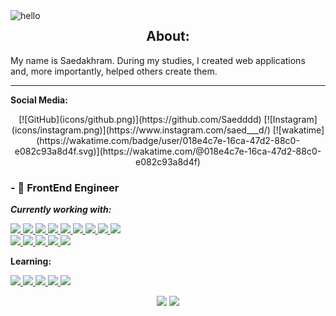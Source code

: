 
<img src="https://user-images.githubusercontent.com/1612112/213943678-c34cb1a9-94f9-4be0-86dd-8e2227fa4b8c.gif" alt="hello" align="left">

<div align="center">
  <h2>About:</h2>
</div>
My name is Saedakhram. During my studies, I created web applications and, more importantly, helped others create them.

---

**Social Media:**

<div align="center">
  [![GitHub](icons/github.png)](https://github.com/Saedddd)
  [![Instagram](icons/instagram.png)](https://www.instagram.com/saed___d/)
  [![wakatime](https://wakatime.com/badge/user/018e4c7e-16ca-47d2-88c0-e082c93a8d4f.svg)](https://wakatime.com/@018e4c7e-16ca-47d2-88c0-e082c93a8d4f)
</div>



### - 💼 FrontEnd Engineer

***Currently working with:***

<p align="left">  
<!-- NextJS -->
<a href="#">
<img  src="https://readme-components.vercel.app/api?component=logo&fill=black&logo=Next.js">
</a>
<!-- React -->
<a href="#">
 <img  src="https://readme-components.vercel.app/api?component=logo&fill=black&logo=React">  
 </a> 
 <!-- TypeScript -->
<a href="#">
<img  src="https://readme-components.vercel.app/api?component=logo&fill=black&logo=typescript&svgfill=2d79c7">
</a>
<!-- JavaScript -->
<a href="#">
<img  src="https://readme-components.vercel.app/api?component=logo&fill=black&logo=javascript&svgfill=f6df1c">
</a>
<!-- Node.js -->
<a href="#">
    <img  src="https://readme-components.vercel.app/api?component=logo&fill=black&logo=Node.js">
  </a>
<!-- Webpack -->
  <a href="#">
<img  src="https://readme-components.vercel.app/api?component=logo&fill=black&logo=webpack&svgfill=8ed5fa">
</a>
<!-- Sass -->
<a href="#">
<img  src="https://readme-components.vercel.app/api?component=logo&fill=black&logo=sass&svgfill=cd6799">
</a>
  <!-- UXDesign -->
  <a href="#">
    <img  src="https://readme-components.vercel.app/api?component=logo&logo=🟪&desc=UI/UXDesign&fill=black">
  </a>

<!-- HTML -->
<a href="#">
<img  src="https://readme-components.vercel.app/api?component=logo&fill=black&logo=HTML5">
</a>
</br>
 <!--Tailwind-->
  <a href="#">
    <img  src="https://readme-components.vercel.app/api?component=logo&fill=black&logo=Tailwindcss&svgfill=2d79c7">
  </a>
<!-- Css3 -->
<a href="#">
<img  src="https://readme-components.vercel.app/api?component=logo&fill=black&logo=CSS3&svgfill=028dd1">
</a>
<!-- GitHub -->
<a href="#">
<img  src="https://readme-components.vercel.app/api?component=logo&fill=black&logo=github">
</a>
<!-- Git -->
<a href="#">
<img  src="https://readme-components.vercel.app/api?component=logo&fill=black&logo=git">
</a>
<!-- Firebase -->
<a href="#">
<img  src="https://readme-components.vercel.app/api?component=logo&fill=black&logo=firebase">
</a>
</p>


 



**Learning:**

<p align="left"> 
 <!--GOr-->
<!--   <a href="#">
    <img  src="https://readme-components.vercel.app/api?component=logo&fill=black&logo=GO">
  </a> -->
<!-- NestJS -->
<a href="#">
<img  src="https://readme-components.vercel.app/api?component=logo&fill=black&logo=NestJS">
</a>
  <!--PostgreSql-->
  <a href="#">
    <img  src="https://readme-components.vercel.app/api?component=logo&fill=black&logo=postgresql">
  </a>
  <!--Docker-->
  <a href="#">
    <img  src="https://readme-components.vercel.app/api?component=logo&fill=black&logo=Docker">
  </a>
  <!--Swagger-->
  <a href="#">
    <img  src="https://readme-components.vercel.app/api?component=logo&fill=black&logo=Swagger">
  </a>


<a href="#">
<img  src="https://readme-components.vercel.app/api?component=logo&fill=black&logo=Redux">
</a>

</p>

<div align="center">
  <img height="150em" src="https://github-readme-stats.vercel.app/api?username=Saedddd&bg_color=30,FD6B19,FE1E07&title_color=fff&text_color=fff&hide_border=true&show_icons=true&icon_color=fff&count_private=true&custom_title=My%20Stats" />
  <img height="150em" src="https://github-readme-stats.vercel.app/api/top-langs/?username=Saedddd&layout=compact&bg_color=30,FD6B19,FE1E07&title_color=fff&text_color=fff&hide_border=true&custom_title=I%20use" />
</div>
